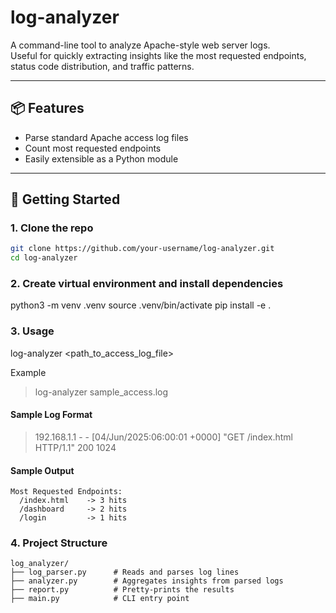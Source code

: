 # log-analyzer

A command-line tool to analyze Apache-style web server logs.  
Useful for quickly extracting insights like the most requested endpoints, status code distribution, and traffic patterns.

---

## 📦 Features

-   Parse standard Apache access log files
-   Count most requested endpoints
-   Easily extensible as a Python module

---

## 🚀 Getting Started

### 1. Clone the repo

```bash
git clone https://github.com/your-username/log-analyzer.git
cd log-analyzer
```

### 2. Create virtual environment and install dependencies

python3 -m venv .venv
source .venv/bin/activate
pip install -e .

### 3. Usage

log-analyzer <path_to_access_log_file>

Example

> log-analyzer sample_access.log

#### Sample Log Format

> 192.168.1.1 - - [04/Jun/2025:06:00:01 +0000] "GET /index.html HTTP/1.1" 200 1024

#### Sample Output

```
Most Requested Endpoints:
  /index.html    -> 3 hits
  /dashboard     -> 2 hits
  /login         -> 1 hits

```

### 4. Project Structure

```
log_analyzer/
├── log_parser.py      # Reads and parses log lines
├── analyzer.py        # Aggregates insights from parsed logs
├── report.py          # Pretty-prints the results
├── main.py            # CLI entry point
```
